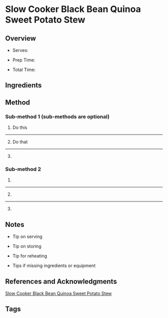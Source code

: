 # Slow Cooker Black Bean Quinoa Sweet Potato Stew

## Overview

- Serves:

- Prep Time:

- Total Time:

## Ingredients



## Method

### Sub-method 1 (sub-methods are optional)

1. Do this
---
2. Do that
---
3.

### Sub-method 2

1.
---
2.
---
3.

## Notes

- Tip on serving

- Tip on storing

- Tip for reheating

- Tips if missing ingredients or equipment

## References and Acknowledgments

[Slow Cooker Black Bean Quinoa Sweet Potato Stew](https://sweetpeasandsaffron.com/slow-cooker-black-bean-quinoa-sweet-potato-stew/)

## Tags


